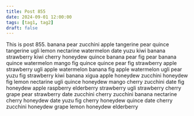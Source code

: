 ```yaml
---
title: Post 855
date: 2024-09-01 12:00:00
tags: [tag1, tag2]
draft: false
---
```

This is post 855.
banana
pear
zucchini
apple
tangerine
pear
quince
tangerine
ugli
lemon
nectarine
watermelon
date
yuzu
kiwi
banana
strawberry
kiwi
cherry
honeydew
quince
banana
pear
fig
pear
banana
quince
watermelon
mango
fig
quince
quince
pear
fig
strawberry
apple
strawberry
ugli
apple
watermelon
banana
fig
apple
watermelon
ugli
pear
yuzu
fig
strawberry
kiwi
banana
xigua
apple
honeydew
zucchini
honeydew
fig
lemon
nectarine
ugli
quince
honeydew
mango
cherry
zucchini
date
fig
honeydew
apple
raspberry
elderberry
strawberry
ugli
strawberry
cherry
grape
pear
strawberry
date
zucchini
cherry
zucchini
banana
nectarine
cherry
honeydew
date
yuzu
fig
cherry
honeydew
quince
date
cherry
zucchini
honeydew
grape
lemon
honeydew
elderberry
